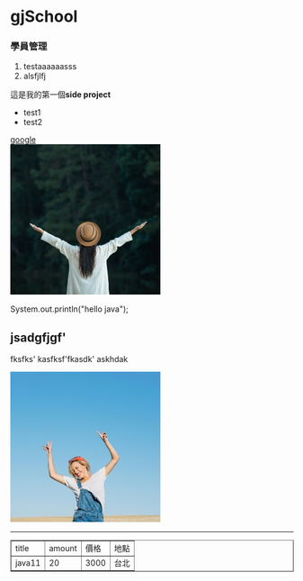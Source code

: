 # gjSchool
### 學員管理
1. testaaaaaasss
2. alsfjlfj

這是我的第一個**side project** 
* test1
* test2

[google](http://www.google.com)  
![](/images/gallery/1.jpg)


<p>
System.out.println("hello java");<br>
<h2>jsadgfjgf'</h2>
fksfks'
kasfksf'fkasdk'
askhdak
</p>
<img src="/images/gallery/2.jpg" alt="2.jpg">
<hr>
<table width=650 border=1 align=center>
<tr>
    <td>title</td>
    <td>amount</td>
    <td>價格</td>
    <td>地點</td>
</tr>
<tr>
    <td>java11</td>
    <td>20</td>
    <td>3000</td>
    <td>台北</td>
</tr>


</table>

